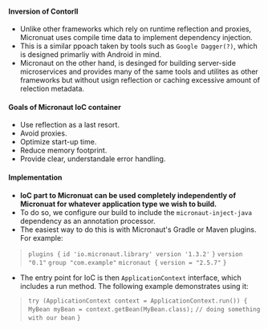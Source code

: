 #### Inversion of Contorll
* Unlike other frameworks which rely on runtime reflection and proxies, Micronuat uses compile time data to implement dependency injection.
* This is a similar ppoach taken by tools such as `Google Dagger(?)`, which is designed primarliy with Android in mind.
* Micronaut on the other hand, is desinged for building server-side microservices and provides many of the same tools and utilites as other frameworks but without usign reflection or caching excessive amount of relection metadata.

#### Goals of Micronaut IoC container
* Use reflection as a last resort.
* Avoid proxies.
* Optimize start-up time.
* Reduce memory footprint.
* Provide clear, understandale error handling.

#### Implementation
* __IoC part to Micronuat can be used completely independently of Micronuat for whatever application type we wish to build.__
* To do so, we configure our build to include the `micronaut-inject-java` dependency as an annotation processor.
* The easiest way to do this is with Micronaut's Gradle or Maven plugins. For example:
> `plugins {`
> `id 'io.micronaut.library' version '1.3.2'`
> `}`
> `version "0.1"`
> `group "com.example"`
> `micronaut {`
> `version = "2.5.7"`
> `}`      
* The entry point for IoC is then `ApplicationContext` interface, which includes a run method. The following example demonstrates using it:
> `try (ApplicationContext context = ApplicationContext.run()) {`
> `MyBean myBean = context.getBean(MyBean.class);`
> `// doing something with our bean`
> `}`








